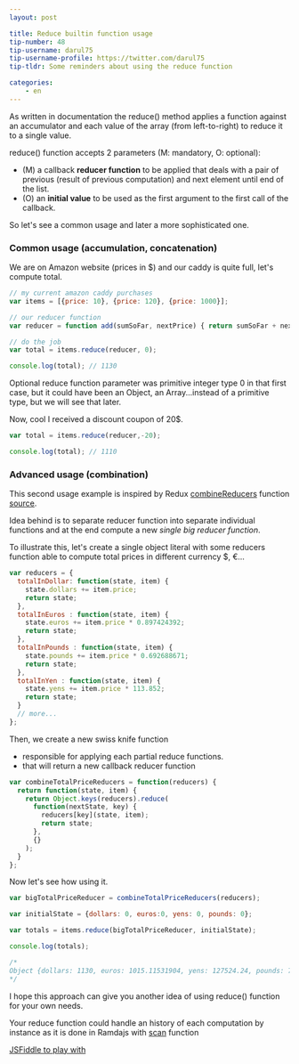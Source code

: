 ```yaml
---
layout: post

title: Reduce builtin function usage
tip-number: 48
tip-username: darul75
tip-username-profile: https://twitter.com/darul75
tip-tldr: Some reminders about using the reduce function

categories:
    - en
---
```


As written in documentation the reduce() method applies a function against an accumulator and each value of the array (from left-to-right) to reduce it to a single value.

reduce() function accepts 2 parameters (M: mandatory, O: optional):

- (M) a callback **reducer function** to be applied that deals with a pair of previous (result of previous computation) and next element until end of the list.
- (O) an **initial value** to be used as the first argument to the first call of the callback.

So let's see a common usage and later a more sophisticated one.

### Common usage (accumulation, concatenation)

We are on Amazon website (prices in $) and our caddy is quite full, let's compute total.

```javascript
// my current amazon caddy purchases
var items = [{price: 10}, {price: 120}, {price: 1000}];

// our reducer function
var reducer = function add(sumSoFar, nextPrice) { return sumSoFar + nextPrice.price; };

// do the job
var total = items.reduce(reducer, 0);

console.log(total); // 1130
```

Optional reduce function parameter was primitive integer type 0 in that first case, but it could have been an Object, an Array...instead of a primitive type,
but we will see that later.

Now, cool I received a discount coupon of 20$.

```javascript
var total = items.reduce(reducer,-20);

console.log(total); // 1110
```

### Advanced usage (combination)

This second usage example is inspired by Redux [combineReducers](http://redux.js.org/docs/api/combineReducers.html) function [source](https://github.com/reactjs/redux/blob/master/src/combineReducers.js#L93).

Idea behind is to separate reducer function into separate individual functions and at the end compute a new *single big reducer function*. 

To illustrate this, let's create a single object literal with some reducers function able to compute total prices in different currency $, €...

```javascript
var reducers = {
  totalInDollar: function(state, item) {
    state.dollars += item.price;
    return state;
  },
  totalInEuros : function(state, item) {
    state.euros += item.price * 0.897424392;
    return state;
  },
  totalInPounds : function(state, item) {
    state.pounds += item.price * 0.692688671;
    return state;
  },
  totalInYen : function(state, item) {
    state.yens += item.price * 113.852;
    return state;
  }
  // more...
};
```

Then, we create a new swiss knife function 

- responsible for applying each partial reduce functions.
- that will return a new callback reducer function

```javascript
var combineTotalPriceReducers = function(reducers) {
  return function(state, item) {
    return Object.keys(reducers).reduce(
      function(nextState, key) {
        reducers[key](state, item);
        return state;
      },
      {}      
    );
  }
};
```

Now let's see how using it.

```javascript
var bigTotalPriceReducer = combineTotalPriceReducers(reducers);

var initialState = {dollars: 0, euros:0, yens: 0, pounds: 0};

var totals = items.reduce(bigTotalPriceReducer, initialState);

console.log(totals);

/*
Object {dollars: 1130, euros: 1015.11531904, yens: 127524.24, pounds: 785.81131152}
*/
```

I hope this approach can give you another idea of using reduce() function for your own needs.

Your reduce function could handle an history of each computation by instance as it is done in Ramdajs with [scan](http://ramdajs.com/docs/#scan) function

[JSFiddle to play with](https://jsfiddle.net/darul75/81tgt0cd/)
